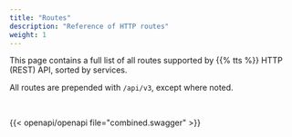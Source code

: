 ```yaml
---
title: "Routes"
description: "Reference of HTTP routes"
weight: 1
---
```


This page contains a full list of all routes supported by {{% tts %}} HTTP (REST) API, sorted by services.

<!--more-->

All routes are prepended with `/api/v3`, except where noted.

<br>

{{< openapi/openapi file="combined.swagger" >}}
